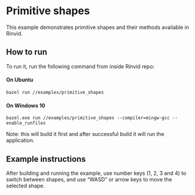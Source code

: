 # Primitive shapes

This example demonstrates primitive shapes and their methods available in Rinvid.

## How to run

To run it, run the following command from inside Rinvid repo:

#### On Ubuntu

    bazel run //examples/primitive_shapes

#### On Windows 10

    bazel.exe run //examples/primitive_shapes --compiler=mingw-gcc --enable_runfiles  

Note: this will build it first and after successful build it will run the application.

## Example instructions

After building and running the example, use number keys (1, 2, 3 and 4) to switch between shapes, and use “WASD” or arrow keys to move the selected shape.
